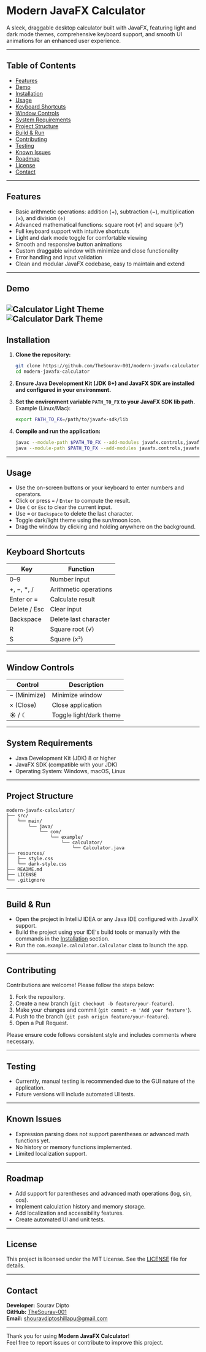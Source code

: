 # Modern JavaFX Calculator



A sleek, draggable desktop calculator built with JavaFX, featuring light and dark mode themes, comprehensive keyboard support, and smooth UI animations for an enhanced user experience.

---

## Table of Contents

- [Features](#features)  
- [Demo](#demo)  
- [Installation](#installation)  
- [Usage](#usage)  
- [Keyboard Shortcuts](#keyboard-shortcuts)  
- [Window Controls](#window-controls)  
- [System Requirements](#system-requirements)  
- [Project Structure](#project-structure)  
- [Build & Run](#build--run)  
- [Contributing](#contributing)  
- [Testing](#testing)  
- [Known Issues](#known-issues)  
- [Roadmap](#roadmap)  
- [License](#license)  
- [Contact](#contact)  

---

## Features

- Basic arithmetic operations: addition (+), subtraction (−), multiplication (×), and division (÷)  
- Advanced mathematical functions: square root (√) and square (x²)  
- Full keyboard support with intuitive shortcuts  
- Light and dark mode toggle for comfortable viewing  
- Smooth and responsive button animations  
- Custom draggable window with minimize and close functionality  
- Error handling and input validation  
- Clean and modular JavaFX codebase, easy to maintain and extend  

---

## Demo

![Calculator Light Theme](https://github.com/user-attachments/assets/bc0be65c-aecb-4964-b68b-cc93174fbc31)  
![Calculator Dark Theme](https://github.com/user-attachments/assets/49ea6acf-440e-4529-a254-80646ef97dc9)
---

## Installation

1. **Clone the repository:**

    ```bash
    git clone https://github.com/TheSourav-001/modern-javafx-calculator.git
    cd modern-javafx-calculator
    ```

2. **Ensure Java Development Kit (JDK 8+) and JavaFX SDK are installed and configured in your environment.**

3. **Set the environment variable `PATH_TO_FX` to your JavaFX SDK lib path.**  
   Example (Linux/Mac):

    ```bash
    export PATH_TO_FX=/path/to/javafx-sdk/lib
    ```

4. **Compile and run the application:**  

    ```bash
    javac --module-path $PATH_TO_FX --add-modules javafx.controls,javafx.fxml src/com/example/calculator/Calculator.java
    java --module-path $PATH_TO_FX --add-modules javafx.controls,javafx.fxml com.example.calculator.Calculator
    ```

---

## Usage

- Use the on-screen buttons or your keyboard to enter numbers and operators.  
- Click or press `=` / `Enter` to compute the result.  
- Use `C` or `Esc` to clear the current input.  
- Use `⌫` or `Backspace` to delete the last character.  
- Toggle dark/light theme using the sun/moon icon.  
- Drag the window by clicking and holding anywhere on the background.

---

## Keyboard Shortcuts

| Key           | Function                  |
|---------------|---------------------------|
| 0–9           | Number input              |
| +, −, *, /    | Arithmetic operations     |
| Enter or =    | Calculate result          |
| Delete / Esc  | Clear input               |
| Backspace     | Delete last character     |
| R             | Square root (√)           |
| S             | Square (x²)               |

---

## Window Controls

| Control       | Description               |
|---------------|---------------------------|
| − (Minimize)  | Minimize window           |
| × (Close)     | Close application         |
| ☀ / ☾         | Toggle light/dark theme   |

---

## System Requirements

- Java Development Kit (JDK) 8 or higher  
- JavaFX SDK (compatible with your JDK)  
- Operating System: Windows, macOS, Linux  

---

## Project Structure

```
modern-javafx-calculator/
├── src/
│   └── main/
│       └── java/
│           └── com/
│               └── example/
│                   └── calculator/
│                       └── Calculator.java
├── resources/
│   ├── style.css
│   └── dark-style.css
├── README.md
├── LICENSE
└── .gitignore
```

---

## Build & Run

- Open the project in IntelliJ IDEA or any Java IDE configured with JavaFX support.  
- Build the project using your IDE's build tools or manually with the commands in the [Installation](#installation) section.  
- Run the `com.example.calculator.Calculator` class to launch the app.

---

## Contributing

Contributions are welcome! Please follow the steps below:

1. Fork the repository.  
2. Create a new branch (`git checkout -b feature/your-feature`).  
3. Make your changes and commit (`git commit -m 'Add your feature'`).  
4. Push to the branch (`git push origin feature/your-feature`).  
5. Open a Pull Request.

Please ensure code follows consistent style and includes comments where necessary.

---

## Testing

- Currently, manual testing is recommended due to the GUI nature of the application.  
- Future versions will include automated UI tests.

---

## Known Issues

- Expression parsing does not support parentheses or advanced math functions yet.  
- No history or memory functions implemented.  
- Limited localization support.

---

## Roadmap

- Add support for parentheses and advanced math operations (log, sin, cos).  
- Implement calculation history and memory storage.  
- Add localization and accessibility features.  
- Create automated UI and unit tests.  

---

## License

This project is licensed under the MIT License. See the [LICENSE](LICENSE) file for details.

---

## Contact

**Developer:** Sourav Dipto  
**GitHub:** [TheSourav-001](https://github.com/TheSourav-001)  
**Email:** shouravdiptoshillapu@gmail.com

---

Thank you for using **Modern JavaFX Calculator**!  
Feel free to report issues or contribute to improve this project.
